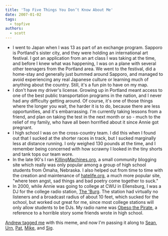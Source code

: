 ```yaml
---
title: 'Top Five Things You Don’t Know About Me'
date: 2007-01-02
tags:
  - topfive
authors:
  - scott
---
```


- I went to Japan when I was 13 as part of an exchange program. Sapporo is Portland's sister city, and they were holding an international art festival. I got an application from an art class I was taking at the time, and before I knew what was happening, I was on a plane with several other teenagers from the Portland area. We went to the festival, did a home-stay and generally just bummed around Sapporo, and managed to avoid experiencing any real Japanese culture or learning much of anything about the country. Still, it's a fun pin to have on my map.
- I don't have my driver's license. Growing up in Portland meant access to one of the best public transportation programs in the nation, and I never had any difficulty getting around. Of course, it's one of those things where the longer you wait, the harder it is to do, because there are less opportunities, and it's embarrassing. I'm currently taking lessons from a friend, and plan on taking the test in the next month or so - much to the relief of my family, who have all been horrified about it since Annie got pregnant.
- I high school I was on the cross-country team. I did this when I found out that I sucked at the shorter races in track, but I sucked marginally less at distance running. I only weighed 130 pounds at the time, and I remember being concerned with how scrawny I looked in the tiny shorts and tank tops our team wore.
- In the late 90's I ran [KillingMachines.org](http://killingmachines.spaceninja.com/), a small community blogging site which really was only popular among a group of high school students from Omaha, Nebraska. I also helped out from time to time with the creation and maintenance of [hatelife.org](http://hatelife.spaceninja.com/), a much more popular site, "where teen angst, sad things and bad poetry come together to suck."
- In 2000, while Annie was going to college at CWU in Ellensburg, I was a DJ for the college radio station, [The 'Burg](http://www.881theburg.com/). The station had virtually no listeners and a broadcast radius of about 10 feet, which sucked for the school, but worked out great for me, since most college stations will only allow students to be DJs. My radio name was [Obeso the Pirate](http://spaceninja.com/site-archives/personal/v3/text/obeso.html), a reference to a horrible story some friends wrote in high school.

[Andrew tagged me](http://www.andrewdothay.net/PermaLink,guid,0dcbaa56-1a3f-48f1-88f7-ea0078d4735a.aspx) with this meme, and now I'm passing it along to [Sean](http://nyarlo.net/), [Urn](http://alt3t.net/blog/), [Pat](http://journal.toddsville.com/), [Mike](http://mike.karikas.com/), and [Sig](http://sigspace.net/).
